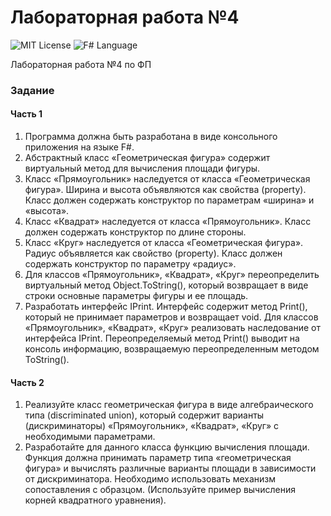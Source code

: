 # Лабораторная работа №4
<img src="http://img.shields.io/badge/license-MIT-brightgreen.svg" alt="MIT License"> <img src="https://img.shields.io/badge/language-F%23-green.svg" alt="F# Language">

Лабораторная работа №4 по ФП

### Задание

#### Часть 1
1. Программа должна быть разработана в виде консольного приложения на языке F#.
2. Абстрактный класс «Геометрическая фигура» содержит виртуальный метод для вычисления площади фигуры.
3. Класс «Прямоугольник» наследуется от класса «Геометрическая фигура». Ширина и высота объявляются как свойства (property). Класс должен содержать конструктор по параметрам «ширина» и «высота».
4. Класс «Квадрат» наследуется от класса «Прямоугольник». Класс должен содержать конструктор по длине стороны.
5. Класс «Круг» наследуется от класса «Геометрическая фигура». Радиус объявляется как свойство (property). Класс должен содержать конструктор по параметру «радиус».
6. Для классов «Прямоугольник», «Квадрат», «Круг» переопределить виртуальный метод Object.ToString(), который возвращает в виде строки основные параметры фигуры и ее площадь.
7. Разработать интерфейс IPrint. Интерфейс содержит метод Print(), который не принимает параметров и возвращает void. Для классов «Прямоугольник», «Квадрат», «Круг» реализовать наследование от интерфейса IPrint. Переопределяемый метод Print() выводит на консоль информацию, возвращаемую переопределенным методом ToString().

#### Часть 2
1. Реализуйте класс геометрическая фигура в виде алгебраического типа (discriminated union), который содержит варианты (дискриминаторы) «Прямоугольник», «Квадрат», «Круг» с необходимыми параметрами.
2. Разработайте для данного класса функцию вычисления площади. Функция должна принимать параметр типа «геометрическая фигура» и вычислять различные варианты площади в зависимости от дискриминатора. Необходимо использовать механизм сопоставления с образцом. (Используйте пример вычисления корней квадратного уравнения).
